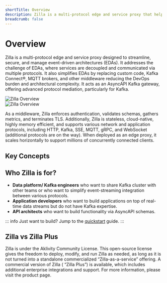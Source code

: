 ```yaml
---
shortTitle: Overview
description: Zilla is a multi-protocol edge and service proxy that helps streamline, secure, and manage event-driven architectures. This article highlights the core concepts of Zilla and give overall overview of Zilla documentation.
breadcrumb: false
---
```


# Overview

Zilla is a multi-protocol edge and service proxy designed to streamline, secure, and manage event-driven architectures (EDAs). It addresses the challenge of EDAs, where services are decoupled and communicated via multiple protocols. It also simplifies EDAs by replacing custom code, Kafka Connect®, MQTT brokers, and other middleware reducing the DevOps burden and architectural complexity. It acts as an AsyncAPI Kafka gateway, offering advanced protocol mediation, particularly for Kafka.

<div class="dark-only">
  <img src="/assets/zilla-overview-new.gif" data-duration="2000" alt="Zilla Overview" class="freeze-after-play"/>
</div>

<div class="light-only">
  <img src="/assets/zilla-overview-new-light.gif" data-duration="2000" alt="Zilla Overview" class="freeze-after-play"/>
</div>

As a middleware, Zilla enforces authentication, validates schemas, gathers metrics, and terminates TLS. Additionally, Zilla is stateless, cloud-native, highly memory efficient, and supports various network and application protocols, including HTTP, Kafka, SSE, MQTT, gRPC, and WebSocket (additional protocols are on the way). When deployed as an edge proxy, it scales horizontally to support millions of concurrently connected clients.

## Key Concepts

<div class="overview_cards">
  <VPCard
    title="Protocol"
    logo="/assets/icons/protocol.svg"
    link="./concepts/protocol.md"
  />

  <VPCard
    title="Proxy"
    logo="/assets/icons/proxy.svg"
    link="#"
  />

  <VPCard
    title="Data Governance"
    logo="/assets/icons/data governance.svg"
    link="#"
  />

  <VPCard
    title="Monitoring & Observability"
    logo="/assets/icons/monitoring.svg"
    link="#"
  />

  <VPCard
    title="Scalability"
    logo="/assets/icons/scalability.svg"
    link="#"
  />

  <VPCard
    title="Security"
    logo="/assets/icons/security.svg"
    link="#"
  />

  <VPCard
    title="Bring Your Own Spec"
    logo="/assets/icons/bring your own.svg"
    link="#"
  />
</div>

## Who Zilla is for?

- **Data platform/ Kafka engineers** who want to share Kafka cluster with other teams or who want to simplify event-streaming integration between various protocols.
- **Application developers** who want to build applications on top of real-time data streams but do not have Kafka expertise.
- **API architects** who want to build functionality via AsyncAPI schemas.

::: info Just want to build?
Jump to the [quickstart](./how-tos/quickstart/index.md) guide.
:::

## Zilla vs Zilla Plus

Zilla is under the Aklivity Community License. This open-source license gives the freedom to deploy, modify, and run Zilla as needed, as long as it is not turned into a standalone commercialized “Zilla-as-a-service” offering. A commercial version of Zilla (<ZillaPlus/> “Zilla Plus”) is available, which includes additional enterprise integrations and support. For more information, please visit the [<ZillaPlus/>](https://www.aklivity.io/products/zilla-plus) product page.

